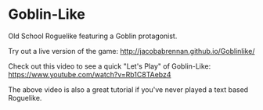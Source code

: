 # Goblin-Like
Old School Roguelike featuring a Goblin protagonist.

Try out a live version of the game:
http://jacobabrennan.github.io/Goblinlike/

Check out this video to see a quick "Let's Play" of Goblin-Like:
https://www.youtube.com/watch?v=Rb1C8TAebz4

The above video is also a great tutorial if you've never played a text based Roguelike.